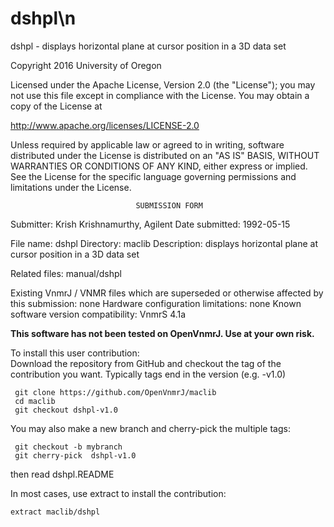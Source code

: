 # dshpl\n
 dshpl - displays horizontal plane at cursor position in a 3D data set

 Copyright 2016 University of Oregon

 Licensed under the Apache License, Version 2.0 (the "License");
 you may not use this file except in compliance with the License.
 You may obtain a copy of the License at

   http://www.apache.org/licenses/LICENSE-2.0

 Unless required by applicable law or agreed to in writing, software
 distributed under the License is distributed on an "AS IS" BASIS,
 WITHOUT WARRANTIES OR CONDITIONS OF ANY KIND, either express or implied.
 See the License for the specific language governing permissions and
 limitations under the License.

                                SUBMISSION FORM

Submitter:      Krish Krishnamurthy, Agilent
Date submitted: 1992-05-15

File name:      dshpl
Directory:      maclib
Description:    displays horizontal plane at cursor position in a 3D data set

Related files:  manual/dshpl

Existing VnmrJ / VNMR files which are superseded or
otherwise affected by this submission:  none
Hardware configuration limitations:     none
Known software version compatibility:   VnmrS 4.1a

**This software has not been tested on OpenVnmrJ. Use at your own risk.**

To install this user contribution:  
Download the repository from GitHub and checkout the tag of the contribution you want.
Typically tags end in the version (e.g. -v1.0)

     git clone https://github.com/OpenVnmrJ/maclib  
     cd maclib  
     git checkout dshpl-v1.0


You may also make a new branch and cherry-pick the multiple tags:  

     git checkout -b mybranch
     git cherry-pick  dshpl-v1.0

then read dshpl.README   

In most cases, use extract to install the contribution:  

    extract maclib/dshpl
